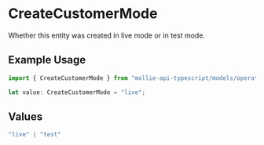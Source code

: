 # CreateCustomerMode

Whether this entity was created in live mode or in test mode.

## Example Usage

```typescript
import { CreateCustomerMode } from "mollie-api-typescript/models/operations";

let value: CreateCustomerMode = "live";
```

## Values

```typescript
"live" | "test"
```